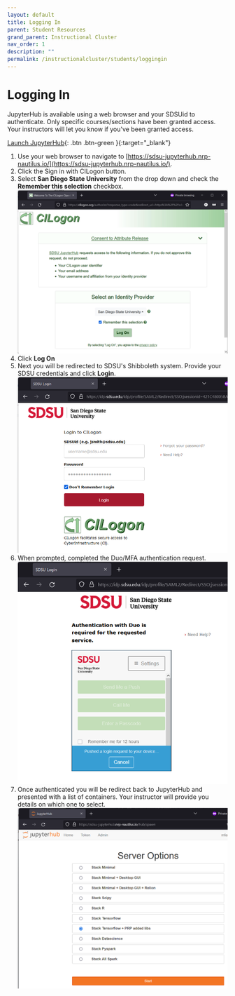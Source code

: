 ```yaml
---
layout: default
title: Logging In
parent: Student Resources
grand_parent: Instructional Cluster
nav_order: 1
description: ""
permalink: /instructionalcluster/students/loggingin
---
```


# Logging In

JupyterHub is available using a web browser and your SDSUid to authenticate. Only specific courses/sections have been granted access. Your instructors will let you know if you've been granted access.

[Launch JupyterHub](https://sdsu-jupyterhub.nrp-nautilus.io/){: .btn .btn-green }{:target="_blank"}

1. Use your web browser to navigate to [https://sdsu-jupyterhub.nrp-nautilus.io/](https://sdsu-jupyterhub.nrp-nautilus.io/).
1. Click the Sign in with CILogon button.
1. Select **San Diego State University** from the drop down and check the **Remember this selection** checkbox.
![CILogon Prompt](/images/instructionalcluster/cilogon.png)
1. Click **Log On**
1. Next you will be redirected to SDSU's Shibboleth system. Provide your SDSU credentials and click **Login**.
![Shibboleth Prompt](/images/instructionalcluster/cilogon2.png)
1. When prompted, completed the Duo/MFA authentication request.
![Duo Prompt](/images/instructionalcluster/cilogon3.png)
1. Once authenticated you will be redirect back to JupyterHub and presented with a list of containers. Your instructor will provide you details on which one to select.
![Container Prompt](/images/instructionalcluster/cilogon4.png)